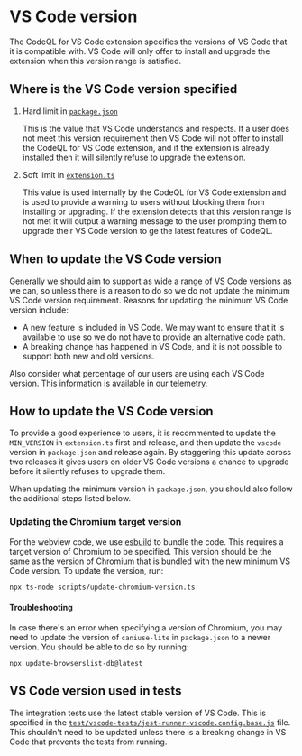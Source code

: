 # VS Code version

The CodeQL for VS Code extension specifies the versions of VS Code that it is compatible with. VS Code will only offer to install and upgrade the extension when this version range is satisfied.

## Where is the VS Code version specified

1. Hard limit in [`package.json`](https://github.com/github/vscode-codeql/blob/606bfd7f877d9fffe4ff83b78015ab15f8840b12/extensions/ql-vscode/package.json#L16)

    This is the value that VS Code understands and respects. If a user does not meet this version requirement then VS Code will not offer to install the CodeQL for VS Code extension, and if the extension is already installed then it will silently refuse to upgrade the extension.

1. Soft limit in [`extension.ts`](https://github.com/github/vscode-codeql/blob/606bfd7f877d9fffe4ff83b78015ab15f8840b12/extensions/ql-vscode/src/extension.ts#L307)

    This value is used internally by the CodeQL for VS Code extension and is used to provide a warning to users without blocking them from installing or upgrading. If the extension detects that this version range is not met it will output a warning message to the user prompting them to upgrade their VS Code version to ge the latest features of CodeQL.

## When to update the VS Code version

Generally we should aim to support as wide a range of VS Code versions as we can, so unless there is a reason to do so we do not update the minimum VS Code version requirement.
Reasons for updating the minimum VS Code version include:

- A new feature is included in VS Code. We may want to ensure that it is available to use so we do not have to provide an alternative code path.
- A breaking change has happened in VS Code, and it is not possible to support both new and old versions.

Also consider what percentage of our users are using each VS Code version. This information is available in our telemetry.

## How to update the VS Code version

To provide a good experience to users, it is recommented to update the `MIN_VERSION` in `extension.ts` first and release, and then update the `vscode` version in `package.json` and release again.
By staggering this update across two releases it gives users on older VS Code versions a chance to upgrade before it silently refuses to upgrade them.

When updating the minimum version in `package.json`, you should also follow the additional steps listed below.

### Updating the Chromium target version

For the webview code, we use [esbuild](https://esbuild.github.io/) to bundle the code. This requires a target version of Chromium to be specified.
This version should be the same as the version of Chromium that is bundled with the new minimum VS Code version. To update
the version, run:

```bash
npx ts-node scripts/update-chromium-version.ts
```

#### Troubleshooting

In case there's an error when specifying a version of Chromium, you may need to update the version of `caniuse-lite`
in `package.json` to a newer version. You should be able to do so by running:

```shell
npx update-browserslist-db@latest
```

## VS Code version used in tests

The integration tests use the latest stable version of VS Code. This is specified in
the [`test/vscode-tests/jest-runner-vscode.config.base.js`](https://github.com/github/vscode-codeql/blob/main/extensions/ql-vscode/test/vscode-tests/jest-runner-vscode.config.base.js#L15)
file. This shouldn't need to be updated unless there is a breaking change in VS Code that prevents the tests from running.
